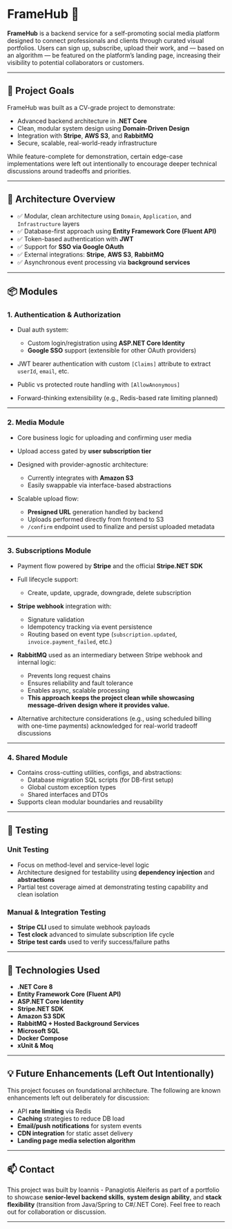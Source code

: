 ﻿# FrameHub 📸

**FrameHub** is a backend service for a self-promoting social media platform designed to connect professionals and clients through curated visual portfolios. Users can sign up, subscribe, upload their work, and — based on an algorithm — be featured on the platform’s landing page, increasing their visibility to potential collaborators or customers.

---

## 🚀 Project Goals

FrameHub was built as a CV-grade project to demonstrate:

- Advanced backend architecture in **.NET Core**
- Clean, modular system design using **Domain-Driven Design**
- Integration with **Stripe**, **AWS S3**, and **RabbitMQ**
- Secure, scalable, real-world-ready infrastructure

While feature-complete for demonstration, certain edge-case implementations were left out intentionally to encourage deeper technical discussions around tradeoffs and priorities.

---

## 🧱 Architecture Overview

- ✅ Modular, clean architecture using `Domain`, `Application`, and `Infrastructure` layers
- ✅ Database-first approach using **Entity Framework Core (Fluent API)**
- ✅ Token-based authentication with **JWT**
- ✅ Support for **SSO via Google OAuth**
- ✅ External integrations: **Stripe**, **AWS S3**, **RabbitMQ**
- ✅ Asynchronous event processing via **background services**

---

## 📦 Modules

### 1. Authentication & Authorization

- Dual auth system:
    - Custom login/registration using **ASP.NET Core Identity**
    - **Google SSO** support (extensible for other OAuth providers)

- JWT bearer authentication with custom `[Claims]` attribute to extract `userId`, `email`, etc.
- Public vs protected route handling with `[AllowAnonymous]`
- Forward-thinking extensibility (e.g., Redis-based rate limiting planned)

---

### 2. Media Module

- Core business logic for uploading and confirming user media
- Upload access gated by **user subscription tier**
- Designed with provider-agnostic architecture:
    - Currently integrates with **Amazon S3**
    - Easily swappable via interface-based abstractions

- Scalable upload flow:
    - **Presigned URL** generation handled by backend
    - Uploads performed directly from frontend to S3
    - `/confirm` endpoint used to finalize and persist uploaded metadata

---

### 3. Subscriptions Module

- Payment flow powered by **Stripe** and the official **Stripe.NET SDK**
- Full lifecycle support:
    - Create, update, upgrade, downgrade, delete subscription

- **Stripe webhook** integration with:
    - Signature validation
    - Idempotency tracking via event persistence
    - Routing based on event type (`subscription.updated`, `invoice.payment_failed`, etc.)

- **RabbitMQ** used as an intermediary between Stripe webhook and internal logic:
    - Prevents long request chains
    - Ensures reliability and fault tolerance
    - Enables async, scalable processing
    - **This approach keeps the project clean while showcasing message-driven design where it provides value.**

- Alternative architecture considerations (e.g., using scheduled billing with one-time payments) acknowledged for real-world tradeoff discussions

---

### 4. Shared Module

- Contains cross-cutting utilities, configs, and abstractions:
    - Database migration SQL scripts (for DB-first setup)
    - Global custom exception types
    - Shared interfaces and DTOs
- Supports clean modular boundaries and reusability

---

## 🧪 Testing

### Unit Testing
- Focus on method-level and service-level logic
- Architecture designed for testability using **dependency injection** and **abstractions**
- Partial test coverage aimed at demonstrating testing capability and clean isolation

### Manual & Integration Testing
- **Stripe CLI** used to simulate webhook payloads
- **Test clock** advanced to simulate subscription life cycle
- **Stripe test cards** used to verify success/failure paths

---

## 🔧 Technologies Used

- **.NET Core 8**
- **Entity Framework Core (Fluent API)**
- **ASP.NET Core Identity**
- **Stripe.NET SDK**
- **Amazon S3 SDK**
- **RabbitMQ + Hosted Background Services**
- **Microsoft SQL**
- **Docker Compose**
- **xUnit & Moq**

---

## 💡 Future Enhancements (Left Out Intentionally)

This project focuses on foundational architecture. The following are known enhancements left out deliberately for discussion:

- API **rate limiting** via Redis
- **Caching** strategies to reduce DB load
- **Email/push notifications** for system events
- **CDN integration** for static asset delivery
- **Landing page media selection algorithm**

---

## 📫 Contact

This project was built by Ioannis - Panagiotis Aleiferis as part of a portfolio to showcase **senior-level backend skills**, **system design ability**, and **stack flexibility** (transition from Java/Spring to C#/.NET Core).
Feel free to reach out for collaboration or discussion.

---